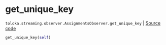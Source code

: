 # get_unique_key
`toloka.streaming.observer.AssignmentsObserver.get_unique_key` | [Source code](https://github.com/Toloka/toloka-kit/blob/v1.2.0/src/streaming/observer.py#L345)

```python
get_unique_key(self)
```


